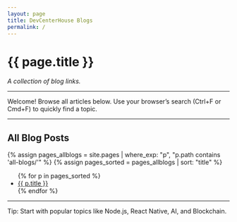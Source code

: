 ```yaml
---
layout: page
title: DevCenterHouse Blogs
permalink: /
---
```


# {{ page.title }}

_A collection of blog links._

---

Welcome! Browse all articles below. Use your browser’s search (Ctrl+F or Cmd+F) to quickly find a topic.

---

## All Blog Posts

{% assign pages_allblogs = site.pages | where_exp: "p", "p.path contains 'all-blogs/'" %}
{% assign pages_sorted = pages_allblogs | sort: "title" %}

<ul>
{% for p in pages_sorted %}
  <li><a href="{{ p.url | relative_url }}">{{ p.title }}</a></li>
{% endfor %}
</ul>

---

Tip: Start with popular topics like Node.js, React Native, AI, and Blockchain.


